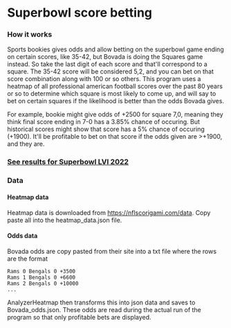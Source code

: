 # Superbowl score betting

### How it works
Sports bookies gives odds and allow betting on the superbowl game ending on certain scores, like 35-42, but Bovada is doing the Squares game instead. So take the last digit of each score and that'll correspond to a square. The 35-42 score will be considered 5,2, and you can bet on that score combination along with 100 or so others. This program uses a heatmap of all professional american football scores over the past 80 years or so to determine which square is most likely to come up, and will say to bet on certain squares if the likelihood is better than the odds Bovada gives.

For example, bookie might give odds of +2500 for square 7,0, meaning they think final score ending in 7-0 has a 3.85% chance of occuring. But historical scores might show that score has a 5% chance of occuring (+1900). It'll be profitable to bet on that score if the odds given are >+1900, and they are.

### [See results for Superbowl LVI 2022](./results.md)


### Data

#### Heatmap data
Heatmap data is downloaded from https://nflscorigami.com/data. Copy paste all into the heatmap_data.json file.

#### Odds data

Bovada odds are copy pasted from their site into a txt file where the rows are the format

```
Rams 0 Bengals 0 +3500
Rams 1 Bengals 0 +6600
Rams 2 Bengals 0 +10000
...
```

AnalyzerHeatmap then transforms this into json data and saves to Bovada_odds.json. These odds are read during the actual run of the program so that only profitable bets are displayed. 


